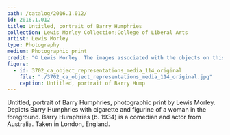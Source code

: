 ```yaml
---
path: /catalog/2016.1.012/
id: 2016.1.012
title: Untitled, portrait of Barry Humphries 
collection: Lewis Morley Collection;College of Liberal Arts
artist: Lewis Morley
type: Photography
medium: Photographic print
credit: "© Lewis Morley. The images associated with the objects on this website are protected under United States copyright laws. We are pleased to share these materials as an educational resource for the public for non-commercial, educational and personal use only, or for fair use as defined by law."
figure:
  - id: 3702_ca_object_representations_media_114_original
    file: "./3702_ca_object_representations_media_114_original.jpg"
    caption: Untitled, portrait of Barry Hump
---
```

Untitled, portrait of Barry Humphries, photographic print by Lewis Morley. Depicts Barry Humphries with cigarette and figurine of a woman in the foreground. Barry Humphries (b. 1934) is a comedian and actor from Australia. Taken in London, England.
